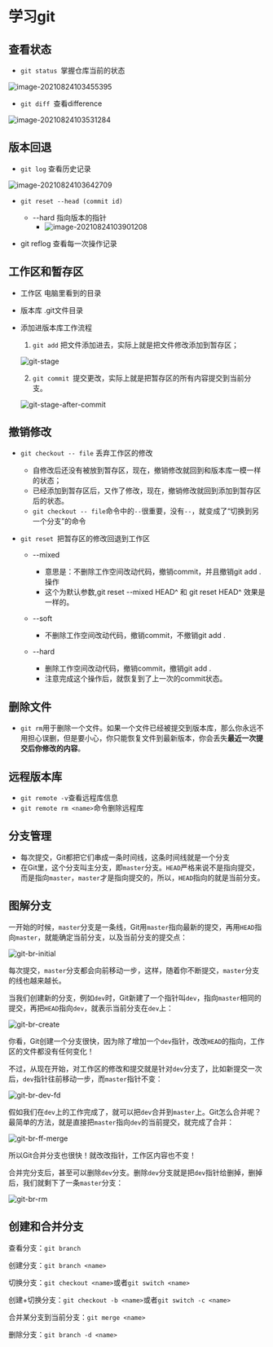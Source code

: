 # 学习git

## 查看状态

- ```git status ```掌握仓库当前的状态

![image-20210824103455395](https://cdn.jsdelivr.net/gh/chenruida/image@master/uPic/image-2021082410345539565VMKz.png)

- ```git diff ```查看difference

![image-20210824103531284](https://cdn.jsdelivr.net/gh/chenruida/image@master/uPic/image-20210824103531284NU0MNp.png)

## 版本回退

- ```git log``` 查看历史记录

![image-20210824103642709](https://cdn.jsdelivr.net/gh/chenruida/image@master/uPic/image-202108241036427092KCytl.png)

- ```git reset --head (commit id)```
  - --hard 指向版本的指针
    - ![image-20210824103901208](https://cdn.jsdelivr.net/gh/chenruida/image@master/uPic/image-20210824103901208bhX1E6CZi89h.png)

- git reflog 查看每一次操作记录

## 工作区和暂存区

- 工作区 电脑里看到的目录

- 版本库 .git文件目录

- 添加进版本库工作流程

  1. ```git add``` 把文件添加进去，实际上就是把文件修改添加到暂存区；

  ![git-stage](https://cdn.jsdelivr.net/gh/chenruida/image@master/uPic/0-20210824110926630oIxDTA.jpeg)

  2. ```git commit ```提交更改，实际上就是把暂存区的所有内容提交到当前分支。

  ![git-stage-after-commit](https://cdn.jsdelivr.net/gh/chenruida/image@master/uPic/0RAeORi.jpeg)

## 撤销修改

- ```git checkout -- file``` 丢弃工作区的修改
  
  - 自修改后还没有被放到暂存区，现在，撤销修改就回到和版本库一模一样的状态；
  - 已经添加到暂存区后，又作了修改，现在，撤销修改就回到添加到暂存区后的状态。
  - `git checkout -- file`命令中的`--`很重要，没有`--`，就变成了“切换到另一个分支”的命令
  
- ```git reset ```把暂存区的修改回退到工作区

  - --mixed  
    - 意思是：不删除工作空间改动代码，撤销commit，并且撤销git add . 操作
    - 这个为默认参数,git reset --mixed HEAD^ 和 git reset HEAD^ 效果是一样的。

  - --soft  
    - 不删除工作空间改动代码，撤销commit，不撤销git add . 

  - --hard 
    - 删除工作空间改动代码，撤销commit，撤销git add . 
    - 注意完成这个操作后，就恢复到了上一次的commit状态。

## 删除文件

- `git rm`用于删除一个文件。如果一个文件已经被提交到版本库，那么你永远不用担心误删，但是要小心，你只能恢复文件到最新版本，你会丢失**最近一次提交后你修改的内容**。

## 远程版本库

- `git remote -v`查看远程库信息
- `git remote rm <name>`命令删除远程库

## 分支管理

- 每次提交，Git都把它们串成一条时间线，这条时间线就是一个分支
- 在Git里，这个分支叫主分支，即`master`分支。`HEAD`严格来说不是指向提交，而是指向`master`，`master`才是指向提交的，所以，`HEAD`指向的就是当前分支。

## 图解分支

一开始的时候，`master`分支是一条线，Git用`master`指向最新的提交，再用`HEAD`指向`master`，就能确定当前分支，以及当前分支的提交点：

![git-br-initial](https://cdn.jsdelivr.net/gh/chenruida/image@master/uPic/0-20210824110920893sQNjYi.png)

每次提交，`master`分支都会向前移动一步，这样，随着你不断提交，`master`分支的线也越来越长。

当我们创建新的分支，例如`dev`时，Git新建了一个指针叫`dev`，指向`master`相同的提交，再把`HEAD`指向`dev`，就表示当前分支在`dev`上：

![git-br-create](https://cdn.jsdelivr.net/gh/chenruida/image@master/uPic/l-20210824110918805BTCcUe.png)

你看，Git创建一个分支很快，因为除了增加一个`dev`指针，改改`HEAD`的指向，工作区的文件都没有任何变化！

不过，从现在开始，对工作区的修改和提交就是针对`dev`分支了，比如新提交一次后，`dev`指针往前移动一步，而`master`指针不变：

![git-br-dev-fd](https://cdn.jsdelivr.net/gh/chenruida/image@master/uPic/l207sRE.png)

假如我们在`dev`上的工作完成了，就可以把`dev`合并到`master`上。Git怎么合并呢？最简单的方法，就是直接把`master`指向`dev`的当前提交，就完成了合并：

![git-br-ff-merge](https://cdn.jsdelivr.net/gh/chenruida/image@master/uPic/0-20210824110914289ijejz7.png)

所以Git合并分支也很快！就改改指针，工作区内容也不变！

合并完分支后，甚至可以删除`dev`分支。删除`dev`分支就是把`dev`指针给删掉，删掉后，我们就剩下了一条`master`分支：

![git-br-rm](https://cdn.jsdelivr.net/gh/chenruida/image@master/uPic/0yF0U5B.png)

## 创建和合并分支

查看分支：`git branch`

创建分支：`git branch <name>`

切换分支：`git checkout <name>`或者`git switch <name>`

创建+切换分支：`git checkout -b <name>`或者`git switch -c <name>`

合并某分支到当前分支：`git merge <name>`

删除分支：`git branch -d <name>`